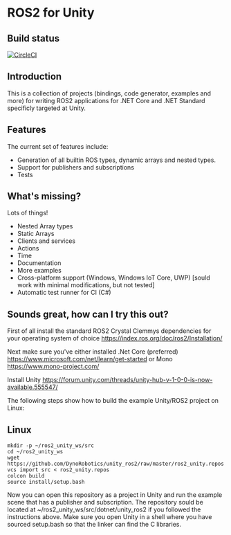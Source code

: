 ROS2 for Unity
==============

Build status
------------
[![CircleCI](https://circleci.com/gh/DynoRobotics/unity_ros2/tree/master.svg?style=svg)](https://circleci.com/gh/DynoRobotics/unity_ros2/tree/master)

Introduction
------------

This is a collection of projects (bindings, code generator, examples and more) for writing ROS2
applications for .NET Core and .NET Standard specificly targeted at Unity.

Features
--------

The current set of features include:
- Generation of all builtin ROS types, dynamic arrays and nested types.
- Support for publishers and subscriptions
- Tests

What's missing?
---------------

Lots of things!
- Nested Array types
- Static Arrays
- Clients and services
- Actions
- Time
- Documentation
- More examples
- Cross-platform support (Windows, Windows IoT Core, UWP) [sould work with minimal modifications, but not tested]
- Automatic test runner for CI (C#)

Sounds great, how can I try this out?
-------------------------------------

First of all install the standard ROS2 Crystal Clemmys dependencies for your operating system of choice https://index.ros.org/doc/ros2/Installation/

Next make sure you've either installed .Net Core (preferred) https://www.microsoft.com/net/learn/get-started or Mono https://www.mono-project.com/

Install Unity
https://forum.unity.com/threads/unity-hub-v-1-0-0-is-now-available.555547/

The following steps show how to build the example Unity/ROS2 project on Linux:

Linux
-----

```
mkdir -p ~/ros2_unity_ws/src
cd ~/ros2_unity_ws
wget https://github.com/DynoRobotics/unity_ros2/raw/master/ros2_unity.repos
vcs import src < ros2_unity.repos
colcon build
source install/setup.bash
```

Now you can open this repository as a project in Unity and run the example scene that has a publisher and subscription.
The repository sould be located at ~/ros2_unity_ws/src/dotnet/unity_ros2 if you followed the instructions above.
Make sure you open Unity in a shell where you have sourced setup.bash so that the linker can find the C libraries.
